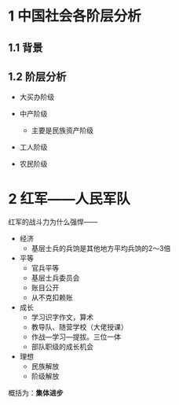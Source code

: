 # 1 中国社会各阶层分析

## 1.1 背景





## 1.2 阶层分析

- 大买办阶级

- 中产阶级
  - 主要是民族资产阶级
- 工人阶级
- 农民阶级



# 2 红军——人民军队

红军的战斗力为什么强悍——

- 经济
  - 基层士兵的兵饷是其他地方平均兵饷的2～3倍
- 平等
  - 官兵平等
  - 基层士兵委员会
  - 账目公开
  - 从不克扣赖账
- 成长
  - 学习识字作文，算术
  - 教导队、随营学校（大佬授课）
  - 作战—学习—提拔。三位一体
  - 部队职级的成长机会
- 理想
  - 民族解放
  - 阶级解放

概括为：**集体进步**